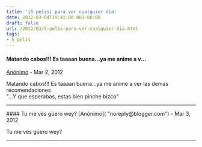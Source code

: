 ```yaml
---
title: '[5 pelis] para ver cualquier día'
date: 2012-03-04T19:41:00.001-06:00
draft: false
url: /2012/03/5-pelis-para-ver-cualquier-dia.html
tags: 
- 5 pelis
---
```


#### Matando cabos!!! Es taaaan buena...ya me anime a v...
[Anónimo]( "noreply@blogger.com") - <time datetime="2012-03-06T18:05:57.284-06:00">Mar 2, 2012</time>

Matando cabos!!! Es taaaan buena...ya me anime a ver las demas recomendaciones  
"...Y que esperabas, estas bien pinche bizco"
<hr />
#### Tu me ves güero wey?
[Anónimo]( "noreply@blogger.com") - <time datetime="2012-03-07T11:49:16.274-06:00">Mar 3, 2012</time>

Tu me ves güero wey?
<hr />
